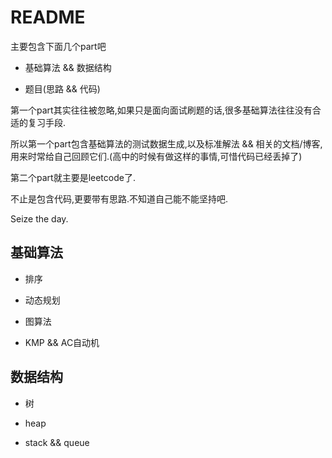 # README

主要包含下面几个part吧

* 基础算法 && 数据结构

* 题目(思路 && 代码)

第一个part其实往往被忽略,如果只是面向面试刷题的话,很多基础算法往往没有合适的复习手段.

所以第一个part包含基础算法的测试数据生成,以及标准解法 && 相关的文档/博客,用来时常给自己回顾它们.(高中的时候有做这样的事情,可惜代码已经丢掉了)

第二个part就主要是leetcode了.

不止是包含代码,更要带有思路.不知道自己能不能坚持吧.

Seize the day.

## 基础算法

* 排序

* 动态规划

* 图算法

* KMP && AC自动机

## 数据结构

* 树

* heap

* stack && queue
